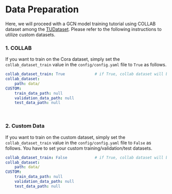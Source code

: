 # Data Preparation
Here, we will proceed with a GCN model training tutorial using COLLAB dataset among the [TUDataset](https://chrsmrrs.github.io/datasets/).
Please refer to the following instructions to utilize custom datasets.


### 1. COLLAB
If you want to train on the Cora dataset, simply set the `collab_dataset_train` value in the `config/config.yaml` file to `True` as follows.
```yaml
collab_dataset_train: True             # if True, collab dataset will be loaded automatically.
collab_dataset:
    path: data/
CUSTOM:
    train_data_path: null
    validation_data_path: null
    test_data_path: null
```
<br>

### 2. Custom Data
If you want to train on the custom dataset, simply set the `collab_dataset_train` value in the `config/config.yaml` file to `False` as follows.
You have to set your custom training/validation/test datasets.
```yaml
collab_dataset_train: False            # if True, collab dataset will be loaded automatically.
collab_dataset:
    path: data/
CUSTOM:
    train_data_path: null
    validation_data_path: null
    test_data_path: null
```
<br>